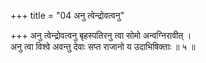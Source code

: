 +++
title = "04 अनु त्वेन्द्रोवत्वनु"

+++
अनु त्वेन्द्रोवत्वनु बृहस्पतिरनु त्वा सोमो अन्वग्निरावीत् ।  
अनु त्वा विश्वे अवन्तु देवाः सप्त राजानो य उदाभिषिक्ताः ॥ ५ ॥